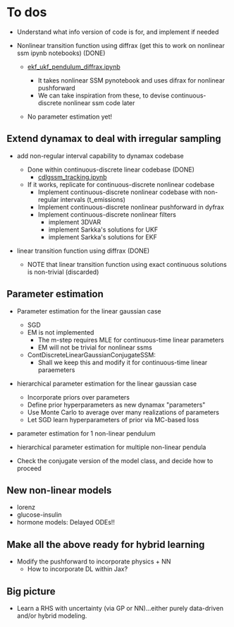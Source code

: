 # To dos

- Understand what info version of code is for, and implement if needed

- Nonlinear transition function using diffrax (get this to work on nonlinear ssm ipynb notebooks) (DONE)
    - [ekf_ukf_pendulum_diffrax.ipynb](./notebooks/ekf_ukf_pendulum_diffrax.ipynb)
        - It takes nonlinear SSM pynotebook and uses difrax for nonlinear pushforward
        - We can take inspiration from these, to devise continuous-discrete nonlinear ssm code later 
    
    - No parameter estimation yet!
    
## Extend dynamax to deal with irregular sampling
- add non-regular interval capability to dynamax codebase
    - Done within continuous-discrete linear codebase (DONE)
        - [cdlgssm_tracking.ipynb](./src/cdlgssm_tracking.ipynb)
    - If it works, replicate for continuous-discrete nonlinear codebase
        - Implement continuous-discrete nonlinear codebase with non-regular intervals (t_emissions)
        - Implement continuous-discrete nonlinear pushforward in dyfrax
        - Implement continuous-discrete nonlinear filters
            - implement 3DVAR
            - implement Sarkka's solutions for UKF
            - implement Sarkka's solutions for EKF
    
- linear transition function using diffrax (DONE)
    - NOTE that linear transition function using exact continuous solutions is non-trivial (discarded)

## Parameter estimation
- Parameter estimation for the linear gaussian case
    - SGD
    - EM is not implemented
        - The m-step requires MLE for continuous-time linear parameters 
        - EM will not be trivial for nonlinear ssms
    - ContDiscreteLinearGaussianConjugateSSM:
        - Shall we keep this and modify it for continuous-time linear paraemeters

- hierarchical parameter estimation for the linear gaussian case
    - Incorporate priors over parameters
    - Define prior hyperparameters as new dynamax "parameters"
    - Use Monte Carlo to average over many realizations of parameters
    - Let SGD learn hyperparameters of prior via MC-based loss

- parameter estimation for 1 non-linear pendulum
- hierarchical parameter estimation for multiple non-linear pendula

- Check the conjugate version of the model class, and decide how to proceed

## New non-linear models
- lorenz
- glucose-insulin
- hormone models: Delayed ODEs!!

## Make all the above ready for hybrid learning

- Modify the pushforward to incorporate physics + NN
    - How to incorporate DL within Jax?
    

## Big picture
- Learn a RHS with uncertainty (via GP or NN)...either purely data-driven and/or hybrid modeling.
